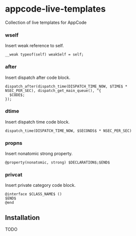 # appcode-live-templates
Collection of live templates for AppCode

### wself
Insert weak reference to self.
```
__weak typeof(self) weakSelf = self;
```

### after
Insert dispatch after code block.
```
dispatch_after(dispatch_time(DISPATCH_TIME_NOW, $TIME$ * NSEC_PER_SEC), dispatch_get_main_queue(), ^{
  $CODE$;
});
```

### dtime
Insert dispatch time code block.
```
dispatch_time(DISPATCH_TIME_NOW, $SECONDS$ * NSEC_PER_SEC)
```

### propns
Insert nonatomic strong property.
```
@property(nonatomic, strong) $DECLARATION$;$END$
```

### privcat
Insert private category code block.
```
@interface $CLASS_NAME$ ()
$END$
@end
```

## Installation
TODO

